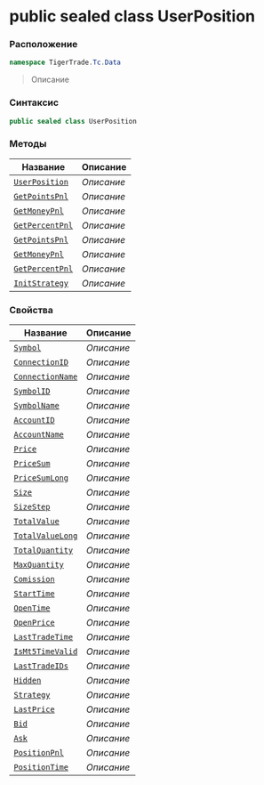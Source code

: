 
# public sealed class UserPosition
### Расположение
```csharp
namespace TigerTrade.Tc.Data
```



> Описание

### Синтаксис
```csharp
public sealed class UserPosition
```


### Методы
| Название | Описание |
| --- | --- |
| [`UserPosition`](./UserPosition.cs/Методы/UserPosition.md) | *Описание* |
| [`GetPointsPnl`](./UserPosition.cs/Методы/GetPointsPnl.md) | *Описание* |
| [`GetMoneyPnl`](./UserPosition.cs/Методы/GetMoneyPnl.md) | *Описание* |
| [`GetPercentPnl`](./UserPosition.cs/Методы/GetPercentPnl.md) | *Описание* |
| [`GetPointsPnl`](./UserPosition.cs/Методы/GetPointsPnl.md) | *Описание* |
| [`GetMoneyPnl`](./UserPosition.cs/Методы/GetMoneyPnl.md) | *Описание* |
| [`GetPercentPnl`](./UserPosition.cs/Методы/GetPercentPnl.md) | *Описание* |
| [`InitStrategy`](./UserPosition.cs/Методы/InitStrategy.md) | *Описание* |

### Свойства
| Название | Описание |
| --- | --- |
| [`Symbol`](./UserPosition.cs/Свойства/Symbol.md) | *Описание* |
| [`ConnectionID`](./UserPosition.cs/Свойства/ConnectionID.md) | *Описание* |
| [`ConnectionName`](./UserPosition.cs/Свойства/ConnectionName.md) | *Описание* |
| [`SymbolID`](./UserPosition.cs/Свойства/SymbolID.md) | *Описание* |
| [`SymbolName`](./UserPosition.cs/Свойства/SymbolName.md) | *Описание* |
| [`AccountID`](./UserPosition.cs/Свойства/AccountID.md) | *Описание* |
| [`AccountName`](./UserPosition.cs/Свойства/AccountName.md) | *Описание* |
| [`Price`](./UserPosition.cs/Свойства/Price.md) | *Описание* |
| [`PriceSum`](./UserPosition.cs/Свойства/PriceSum.md) | *Описание* |
| [`PriceSumLong`](./UserPosition.cs/Свойства/PriceSumLong.md) | *Описание* |
| [`Size`](./UserPosition.cs/Свойства/Size.md) | *Описание* |
| [`SizeStep`](./UserPosition.cs/Свойства/SizeStep.md) | *Описание* |
| [`TotalValue`](./UserPosition.cs/Свойства/TotalValue.md) | *Описание* |
| [`TotalValueLong`](./UserPosition.cs/Свойства/TotalValueLong.md) | *Описание* |
| [`TotalQuantity`](./UserPosition.cs/Свойства/TotalQuantity.md) | *Описание* |
| [`MaxQuantity`](./UserPosition.cs/Свойства/MaxQuantity.md) | *Описание* |
| [`Comission`](./UserPosition.cs/Свойства/Comission.md) | *Описание* |
| [`StartTime`](./UserPosition.cs/Свойства/StartTime.md) | *Описание* |
| [`OpenTime`](./UserPosition.cs/Свойства/OpenTime.md) | *Описание* |
| [`OpenPrice`](./UserPosition.cs/Свойства/OpenPrice.md) | *Описание* |
| [`LastTradeTime`](./UserPosition.cs/Свойства/LastTradeTime.md) | *Описание* |
| [`IsMt5TimeValid`](./UserPosition.cs/Свойства/IsMt5TimeValid.md) | *Описание* |
| [`LastTradeIDs`](./UserPosition.cs/Свойства/LastTradeIDs.md) | *Описание* |
| [`Hidden`](./UserPosition.cs/Свойства/Hidden.md) | *Описание* |
| [`Strategy`](./UserPosition.cs/Свойства/Strategy.md) | *Описание* |
| [`LastPrice`](./UserPosition.cs/Свойства/LastPrice.md) | *Описание* |
| [`Bid`](./UserPosition.cs/Свойства/Bid.md) | *Описание* |
| [`Ask`](./UserPosition.cs/Свойства/Ask.md) | *Описание* |
| [`PositionPnl`](./UserPosition.cs/Свойства/PositionPnl.md) | *Описание* |
| [`PositionTime`](./UserPosition.cs/Свойства/PositionTime.md) | *Описание* |



